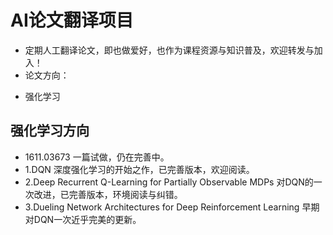 # AI论文翻译项目
* 定期人工翻译论文，即也做爱好，也作为课程资源与知识普及，欢迎转发与加入！
* 论文方向：
 - 强化学习
 
## 强化学习方向
 - 1611.03673 一篇试做，仍在完善中。
 - 1.DQN 深度强化学习的开始之作，已完善版本，欢迎阅读。
 - 2.Deep Recurrent Q-Learning for Partially Observable MDPs 对DQN的一次改进，已完善版本，环境阅读与纠错。
 - 3.Dueling Network Architectures for Deep Reinforcement Learning 早期对DQN一次近乎完美的更新。
